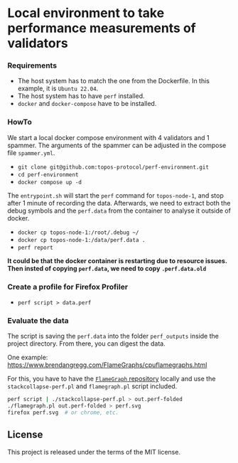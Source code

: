 # Local environment to take performance measurements of validators 

### Requirements

* The host system has to match the one from the Dockerfile. In this example, it is `Ubuntu 22.04`.
* The host system has to have `perf` installed.
* `docker` and `docker-compose` have to be installed.

### HowTo

We start a local docker compose environment with 4 validators and 1 spammer. The arguments of the spammer can be adjusted in the compose file `spammer.yml`. 

* `git clone git@github.com:topos-protocol/perf-environment.git`
* `cd perf-environment`
* `docker compose up -d`

The `entrypoint.sh` will start the `perf` command for `topos-node-1`, and stop after 1 minute of recording the data. Afterwards, we need to extract both the debug symbols and the `perf.data` from the container to analyse it outside of docker.

* `docker cp topos-node-1:/root/.debug ~/`
* `docker cp topos-node-1:/data/perf.data .`
* `perf report`

**It could be that the docker container is restarting due to resource issues. Then insted of copying `perf.data`, we need to copy `.perf.data.old`**

### Create a profile for Firefox Profiler

* `perf script > data.perf` 


### Evaluate the data

The script is saving the `perf.data` into the folder `perf_outputs` inside the project directory. From there, you can digest the data.

One example: https://www.brendangregg.com/FlameGraphs/cpuflamegraphs.html

For this, you have to have the [`FlameGraph` repository](https://github.com/brendangregg/FlameGraph) locally and use the `stackcollapse-perf.pl` and `flamegraph.pl` script included.

```bash
perf script | ./stackcollapse-perf.pl > out.perf-folded
./flamegraph.pl out.perf-folded > perf.svg
firefox perf.svg  # or chrome, etc.

```

## License

This project is released under the terms of the MIT license.
